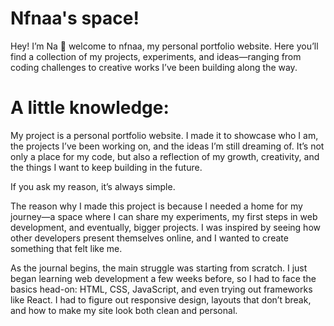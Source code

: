 # Nfnaa's space!

Hey! I’m Na 👋 welcome to nfnaa, my personal portfolio website.
Here you’ll find a collection of my projects, experiments, and ideas—ranging from coding challenges to creative works I’ve been building along the way.

# A little knowledge:

My project is a personal portfolio website. I made it to showcase who I am, the projects I’ve been working on, and the ideas I’m still dreaming of. It’s not only a place for my code, but also a reflection of my growth, creativity, and the things I want to keep building in the future.

If you ask my reason, it’s always simple.

The reason why I made this project is because I needed a home for my journey—a space where I can share my experiments, my first steps in web development, and eventually, bigger projects. I was inspired by seeing how other developers present themselves online, and I wanted to create something that felt like me.

As the journal begins, the main struggle was starting from scratch. I just began learning web development a few weeks before, so I had to face the basics head-on: HTML, CSS, JavaScript, and even trying out frameworks like React. I had to figure out responsive design, layouts that don’t break, and how to make my site look both clean and personal.
